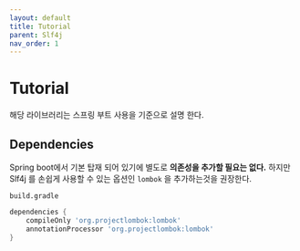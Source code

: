 ```yaml
---
layout: default
title: Tutorial
parent: Slf4j
nav_order: 1
---
```


# Tutorial
해당 라이브러리는 스프링 부트 사용을 기준으로 설명 한다. 

## Dependencies

Spring boot에서 기본 탑재 되어 있기에 별도로 **의존성을 추가할 필요는 없다.**  하지만 Slf4j 를 손쉽게 사용할 수 있는 옵션인 <code>lombok</code> 을 추가하는것을 권장한다.

<code>build.gradle</code>
```gradle
dependencies {
    compileOnly 'org.projectlombok:lombok'
    annotationProcessor 'org.projectlombok:lombok'
}
```

